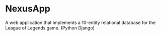 # NexusApp
A web application that implements a 10-entity relational database for the League of Legends game. (Python Django)
